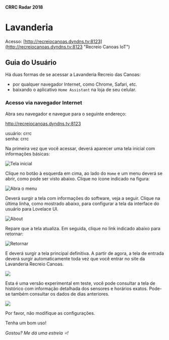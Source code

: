 #### CRRC Radar 2018

# Lavanderia

Acesso: [http://recreiocanoas.dyndns.tv:8123](http://recreiocanoas.dyndns.tv:8123 "Recreio Canoas IoT")  

## Guia do Usuário

Há duas formas de se acessar a Lavanderia Recreio das Canoas:

- por qualquer navegador Internet, como Chrome, Safari, etc.
- baixando o aplicativo `Home Assistant` na loja de seu celular.

### Acesso via navegador Internet

Abra seu navegador e navegue para o seguinte endereço:

http://recreiocanoas.dyndns.tv:8123

usuário: crrc  
senha: crrc

Na primeira vez que você acessar, deverá aparecer uma tela inicial com informações básicas:

![Tela inicial](https://i.imgur.com/0bxdQtL.png)

Clique no botão à esquerda em cima, ao lado do `Home` e um menu deverá se abrir, como pode ser visto abaixo. Clique no ícone indicado na figura:

![Abra o menu](https://i.imgur.com/BphPdJr.png)

Deverá surgir a tela com informações do software, veja a seguir. Clique na última linha, como mostrado abaixo, para configurar a tela da interface do usuário para Lovelace UI.

![About](https://i.imgur.com/WVTzi4e.png)

Repare que a tela atualiza. Em seguida, clique no link indicado abaixo para retornar:

![Retornar ](https://i.imgur.com/OY6vQEs.png)

E deverá surgir a tela principal definitiva. A partir de agora, a tela de entrada deverá surgir automaticamente toda vez que você entrar no site da Lavanderia Recreio Canoas.

![](https://i.imgur.com/8OzVilI.png)

Esta é uma versão experimental em teste, você pode consultar a tela de histórico com informação  detalhada dos sensores e horários exatos. Pode-se também consultar os dados de dias anteriores.

![](https://i.imgur.com/aFEaL0W.png)

Por favor, não modifique as configurações.

Tenha um bom uso!

*Gostou? Me dá uma estrela :star:!*

